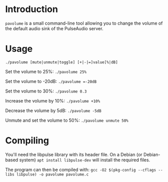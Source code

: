 # Introduction

`pavolume` is a small command-line tool allowing you to change the volume of
the default audio sink of the PulseAudio server.


# Usage

    ./pavolume [mute|unmute|toggle] [+|-|=]value[%|dB]

Set the volume to 25%: `./pavolume 25%`

Set the volume to -20dB: `./pavolume =-20dB`

Set the volume to 30%: `./pavolume 0.3`

Increase the volume by 10%: `./pavolume +10%`

Decrease the volume by 5dB: `./pavolume -5dB`

Unmute and set the volume to 50%: `./pavolume unmute 50%`


# Compiling

You'll need the libpulse library with its header file. On a Debian (or
Debian-based system) `apt install libpulse-dev` will install the required
files.

The program can then be compiled with:
`gcc -O2 $(pkg-config --cflags --libs libpulse) -o pavolume pavolume.c`
